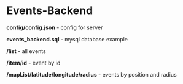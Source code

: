 # Events-Backend

<b>config/config.json</b> - config for server

<b>events_backend.sql</b> - mysql database example

<b>/list</b> - all events

<b>/item/id</b> - event by id

<b>/mapList/latitude/longitude/radius</b> - events by position and radius